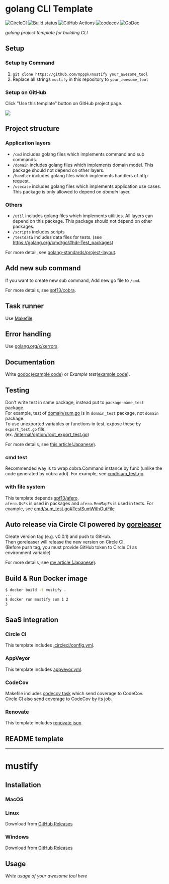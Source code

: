 # golang CLI Template
[![CircleCI](https://circleci.com/gh/mpppk/mustify.svg?style=svg)](https://circleci.com/gh/mpppk/mustify)
[![Build status](https://ci.appveyor.com/api/projects/status/qv1fyq6fm8ni4cne?svg=true)](https://ci.appveyor.com/project/mpppk/mustify)
![GitHub Actions](https://github.com/mpppk/mustify/workflows/Go/badge.svg)
[![codecov](https://codecov.io/gh/mpppk/mustify/branch/master/graph/badge.svg)](https://codecov.io/gh/mpppk/mustify)
[![GoDoc](https://godoc.org/github.com/mpppk/mustify?status.svg)](https://godoc.org/github.com/mpppk/mustify)

*golang project template for building CLI*

## Setup
### Setup by Command
1. `git clone https://github.com/mpppk/mustify your_awesome_tool`
1. Replace all strings `mustify` in this repository to `your_awesome_tool`

### Setup on GitHub
Click "Use this template" button on GitHub project page.

![](https://github.com/mpppk/mustify/wiki/images/template-button.png)

## Project structure
### Application layers
* `/cmd` includes golang files which implements command and sub commands.
* `/domain` includes golang files which implements domain model. This package should not depend on other layers.
* `/handler` includes golang files which implements handlers of http request.
* `/usecase` includes golang files which implements application use cases. This package is only allowed to depend on *domain* layer.

### Others
* `/util` includes golang files which implements utilities. All layers can depend on this package. This package should not depend on other packages.
* `/scripts` includes scripts
* `/testdata` includes data files for tests. (see https://golang.org/cmd/go/#hdr-Test_packages)

For more detail, see [golang-standards/project-layout](https://github.com/golang-standards/project-layout).

## Add new sub command
If you want to create new sub command, Add new go file to `/cmd`.

For more details, see [spf13/cobra](https://github.com/spf13/cobra).

## Task runner
Use [Makefile](https://github.com/mpppk/mustify/blob/master/Makefile).

## Error handling
Use [golang.org/x/xerrors](https://godoc.org/golang.org/x/xerrors).

## Documentation
Write [godoc](https://blog.golang.org/godoc-documenting-go-code)([example code](https://github.com/mpppk/mustify/blob/master/pkg/sum/sum.go#L9))
 or *Example test*([example code](https://github.com/mpppk/mustify/blob/master/pkg/sum/sum_test.go#L13-L18https://github.com/mpppk/mustify/blob/master/pkg/sum/sum_test.go#L13-L18)).

## Testing
Don't write test in same package, instead put to `package-name_test` package.  
For example, test of [domain/sum.go](https://github.com/mpppk/mustify/blob/master/domain/sum_test.go) is in `domain_test` package, not `domain` package.  
To use unexported variables or functions in test, expose these by `export_test.go` file.  
(ex. [/internal/option/root_export_test.go](https://github.com/mpppk/mustify/blob/master/internal/option/root_export_test.go))

For more details, see [this article(Japanese)](https://tech.mercari.com/entry/2018/08/08/080000).

### cmd test
Recommended way is to wrap cobra.Command instance by func (unlike the code generated by cobra add).
For example, see [cmd/sum_test.go](https://github.com/mpppk/mustify/blob/master/cmd/sum_test.go).

### with file system
This template depends [spf13/afero](https://github.com/spf13/afero).  
`afero.OsFs` is used in packages and `afero.MemMapFs` is used in tests.
For example, see [cmd/sum_test.go#TestSumWithOutFile](https://github.com/mpppk/mustify/blob/master/cmd/sum_test.go)

## Auto release via Circle CI powered by [goreleaser](https://github.com/goreleaser/goreleaser)
Create version tag (e.g. v0.0.1) and push to GitHub.  
Then goreleaser will release the new version on Circle CI.  
(Before push tag, you must provide GitHub token to Circle CI as environment variable)

For more details, see [my article (Japanese)](https://qiita.com/mpppk/items/ab328356ca14938a1208).

## Build & Run Docker image

```bash
$ docker build -t mustify .
...
$ docker run mustify sum 1 2
3
```

## SaaS integration
### Circle CI
This template includes [.circleci/config.yml](https://github.com/mpppk/mustify/blob/master/.circleci/config.yml).

### AppVeyor
This template includes [appveyor.yml](https://github.com/mpppk/mustify/blob/master/appveyor.yml).

### CodeCov
Makefile includes [codecov task](https://github.com/mpppk/mustify/blob/master/Makefile) which send coverage to CodeCov.  
Circle CI also send coverage to CodeCov by its job.

### Renovate
This template includes [renovate.json](https://github.com/mpppk/mustify/blob/master/renovate.json).

## README template

--------

# mustify

## Installation

### MacOS

### Linux
Download from [GitHub Releases](https://github.com/mpppk/mustify/releases)

### Windows
Download from [GitHub Releases](https://github.com/mpppk/mustify/releases)

## Usage

*Write usage of your awesome tool here*


